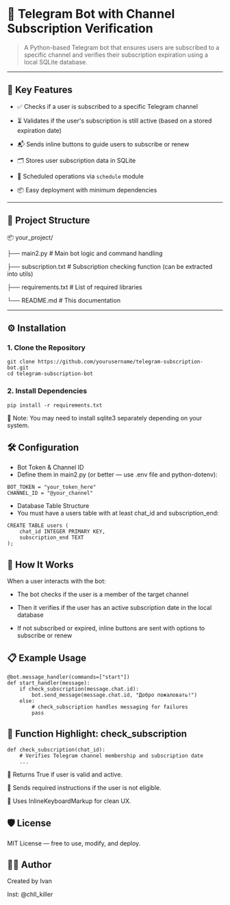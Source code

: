 # 🤖 Telegram Bot with Channel Subscription Verification

> A Python-based Telegram bot that ensures users are subscribed to a specific channel and verifies their subscription expiration using a local SQLite database.

---

## 📌 Key Features

- ✅ Checks if a user is subscribed to a specific Telegram channel

- ⏳ Validates if the user's subscription is still active (based on a stored expiration date)

- 📬 Sends inline buttons to guide users to subscribe or renew

- 🗂 Stores user subscription data in SQLite

- 🔁 Scheduled operations via `schedule` module

- 📦 Easy deployment with minimum dependencies

---

## 📂 Project Structure

📦 your_project/

├── main2.py # Main bot logic and command handling

├── subscription.txt # Subscription checking function (can be extracted into utils)

├── requirements.txt # List of required libraries

└── README.md # This documentation

---

## ⚙️ Installation

### 1. Clone the Repository

```
git clone https://github.com/yourusername/telegram-subscription-bot.git
cd telegram-subscription-bot
```
### 2. Install Dependencies
```
pip install -r requirements.txt
```
🔧 Note: You may need to install sqlite3 separately depending on your system.

## 🛠️ Configuration
- Bot Token & Channel ID
- Define them in main2.py (or better — use .env file and python-dotenv):
```
BOT_TOKEN = "your_token_here"
CHANNEL_ID = "@your_channel"
```
- Database Table Structure
- You must have a users table with at least chat_id and subscription_end:
```
CREATE TABLE users (
    chat_id INTEGER PRIMARY KEY,
    subscription_end TEXT
);
```
## 🧠 How It Works
When a user interacts with the bot:

- The bot checks if the user is a member of the target channel

- Then it verifies if the user has an active subscription date in the local database

- If not subscribed or expired, inline buttons are sent with options to subscribe or renew

## 📋 Example Usage
```
@bot.message_handler(commands=["start"])
def start_handler(message):
    if check_subscription(message.chat.id):
        bot.send_message(message.chat.id, "Добро пожаловать!")
    else:
        # check_subscription handles messaging for failures
        pass
```
## 🧪 Function Highlight: check_subscription
```
def check_subscription(chat_id):
    # Verifies Telegram channel membership and subscription date
    ...
```
📌 Returns True if user is valid and active.

📌 Sends required instructions if the user is not eligible.

📌 Uses InlineKeyboardMarkup for clean UX.

## 🛡️ License

MIT License — free to use, modify, and deploy.

## 🙋‍♂️ Author
Created by Ivan

Inst: @chll_killer
